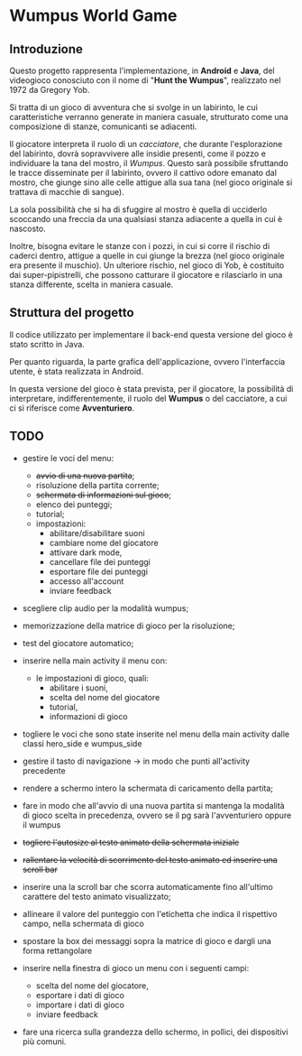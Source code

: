 # Wumpus World Game

## Introduzione

Questo progetto rappresenta l'implementazione, in **Android** e **Java**, del videogioco conosciuto con il nome di "**Hunt the Wumpus**", realizzato nel 1972 da Gregory Yob.

Si tratta di un gioco di avventura che si svolge in un labirinto, le cui caratteristiche verranno generate in maniera casuale, strutturato come una composizione di stanze, comunicanti se adiacenti.

Il giocatore interpreta il ruolo di un *cacciatore*, che durante l'esplorazione del labirinto, dovrà sopravvivere alle insidie presenti, come il pozzo e individuare la tana del mostro, il *Wumpus*. Questo sarà possibile sfruttando le tracce disseminate per il labirinto, ovvero il cattivo odore emanato dal mostro, che giunge sino alle celle attigue alla sua tana (nel gioco originale si trattava di macchie di sangue).

La sola possibilità che si ha di sfuggire al mostro è quella di ucciderlo scoccando una freccia da una qualsiasi stanza adiacente a quella in cui è nascosto.

Inoltre, bisogna evitare le stanze con i pozzi, in cui si corre il rischio di caderci dentro, attigue a quelle in cui giunge la brezza (nel gioco originale era presente il muschio). Un ulteriore rischio, nel gioco di Yob, è costituito dai super-pipistrelli, che possono catturare il giocatore e rilasciarlo in una stanza differente, scelta in maniera casuale.



## Struttura del progetto

Il codice utilizzato per implementare il back-end questa versione del gioco è stato scritto in Java.

Per quanto riguarda, la parte grafica dell'applicazione, ovvero l'interfaccia utente, è stata realizzata in Android.

In questa versione del gioco è stata prevista, per il giocatore, la possibilità di interpretare, indifferentemente, il ruolo del **Wumpus** o del cacciatore, a cui ci si riferisce come **Avventuriero**.



## TODO

- gestire le voci del menu:

  - ~~avvio di una nuova partita~~;
  - risoluzione della partita corrente;
  - ~~schermata di informazioni sul gioco~~;
  - elenco dei punteggi;
  - tutorial;
  - impostazioni:
    - abilitare/disabilitare suoni
    - cambiare nome del giocatore
    - attivare dark mode,
    - cancellare file dei punteggi
    - esportare file dei punteggi
    - accesso all'account
    - inviare feedback
- scegliere clip audio per la modalità wumpus;
- memorizzazione della matrice di gioco per la risoluzione;
- test del giocatore automatico;
- inserire nella main activity il menu con:
  - le impostazioni di gioco, quali:
    - abilitare i suoni,
    - scelta del nome del giocatore
    - tutorial,
    - informazioni di gioco
- togliere le voci che sono state inserite nel menu della main activity dalle classi hero_side e wumpus_side
- gestire il tasto di navigazione -> in modo che punti all'activity precedente
- rendere a schermo intero la schermata di caricamento della partita;
- fare in modo che all'avvio di una nuova partita si mantenga la modalità di gioco scelta in precedenza, ovvero se il pg sarà l'avventuriero oppure il wumpus
- ~~togliere l'autosize al testo animato della schermata iniziale~~
- ~~rallentare la velocità di scorrimento del testo animato ed inserire una scroll bar~~
- inserire una la scroll bar che scorra automaticamente fino all'ultimo carattere del testo animato visualizzato;
- allineare il valore del punteggio con l'etichetta che indica il rispettivo campo, nella schermata di gioco
- spostare la box dei messaggi sopra la matrice di gioco e dargli una forma rettangolare
- inserire nella finestra di gioco un menu con i seguenti campi:
  - scelta del nome del giocatore,
  - esportare i dati di gioco
  - importare i dati di gioco
  - inviare feedback
- fare una ricerca sulla grandezza dello schermo, in pollici, dei dispositivi più comuni.



